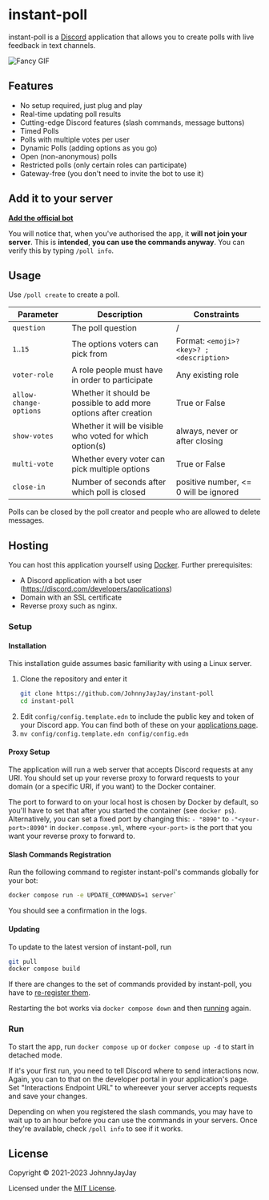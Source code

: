 # instant-poll

instant-poll is a [Discord](https://discord.com) application that allows you to create polls with live feedback in text channels. 

![Fancy GIF](https://cdn.discordapp.com/attachments/649255956844118016/850806779256373318/ezgif.com-gif-maker.gif)

## Features
- No setup required, just plug and play
- Real-time updating poll results
- Cutting-edge Discord features (slash commands, message buttons)
- Timed Polls
- Polls with multiple votes per user
- Dynamic Polls (adding options as you go)
- Open (non-anonymous) polls
- Restricted polls (only certain roles can participate)
- Gateway-free (you don't need to invite the bot to use it)

## Add it to your server

[**Add the official bot**](https://discord.com/oauth2/authorize?client_id=489108697864470531&scope=applications.commands)

You will notice that, when you've authorised the app, it **will not join your server**. This is **intended**, **you can use the commands anyway**.
You can verify this by typing `/poll info`.

## Usage
Use `/poll create` to create a poll. 

| Parameter              | Description                                                      | Constraints                               |
|------------------------|------------------------------------------------------------------|-------------------------------------------|
| `question`             | The poll question                                                | /                                         |
| `1`..`15`              | The options voters can pick from                                 | Format: `<emoji>? <key>? ; <description>` |
| `voter-role`           | A role people must have in order to participate                  | Any existing role                         |
| `allow-change-options` | Whether it should be possible to add more options after creation | True or False                             |
| `show-votes`           | Whether it will be visible who voted for which option(s)         | always, never or after closing            |
| `multi-vote`           | Whether every voter can pick multiple options                    | True or False                             |
| `close-in`             | Number of seconds after which poll is closed                     | positive number, <= 0 will be ignored     |

Polls can be closed by the poll creator and people who are allowed to delete messages.

## Hosting
You can host this application yourself using [Docker](https://docker.com). Further prerequisites:
- A Discord application with a bot user (https://discord.com/developers/applications)
- Domain with an SSL certificate
- Reverse proxy such as nginx.

### Setup

#### Installation

This installation guide assumes basic familiarity with using a Linux server.

1. Clone the repository and enter it
   ```bash
   git clone https://github.com/JohnnyJayJay/instant-poll
   cd instant-poll
   ```
2. Edit `config/config.template.edn` to include the public key and token of your Discord app. You can find both of these on your [applications page](https://discord.com/developers/applications).
3. `mv config/config.template.edn config/config.edn`


#### Proxy Setup
The application will run a web server that accepts Discord requests at any URI. You should set up your reverse proxy to forward requests to your domain
(or a specific URI, if you want) to the Docker container.

The port to forward to on your local host is chosen by Docker by default, so you'll have to set that after you started the container (see `docker ps`). 
Alternatively, you can set a fixed port by changing this: `- "8090"` to `-"<your-port>:8090"` in `docker.compose.yml`, where `<your-port>` is the
port that you want your reverse proxy to forward to.

#### Slash Commands Registration

Run the following command to register instant-poll's commands globally for your bot:

``` bash
docker compose run -e UPDATE_COMMANDS=1 server`
```

You should see a confirmation in the logs.

#### Updating

To update to the latest version of instant-poll, run

``` bash
git pull
docker compose build 
```

If there are changes to the set of commands provided by instant-poll, you have to [re-register them](#Slash-Command-Registration).

Restarting the bot works via `docker compose down` and then [running](#Run) again.


### Run

To start the app, run `docker compose up` or `docker compose up -d` to start in detached mode.

If it's your first run, you need to tell Discord where to send interactions now. Again, you can to that on the developer portal in your application's page. Set "Interactions Endpoint URL" to whereever your server accepts requests and save your changes.

Depending on when you registered the slash commands, you may have to wait up to an hour before you can use the commands in your servers. Once they're available, check `/poll info` to see if it works.

## License

Copyright © 2021-2023 JohnnyJayJay

Licensed under the [MIT License](./LICENSE).

